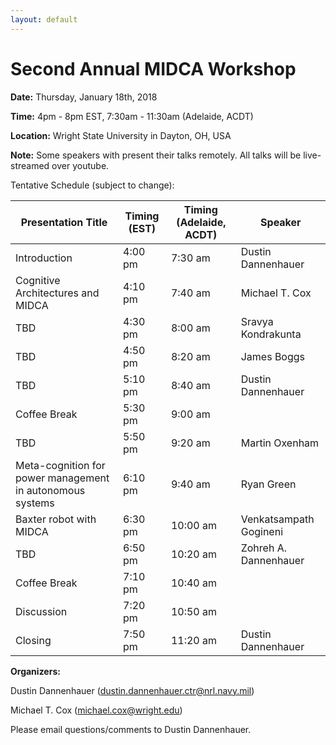 ```yaml
---
layout: default
---
```


# Second Annual MIDCA Workshop

**Date:** Thursday, January 18th, 2018

**Time:** 4pm - 8pm EST, 7:30am - 11:30am (Adelaide, ACDT)

**Location:** Wright State University in Dayton, OH, USA

**Note:** Some speakers with present their talks remotely. All talks will be live-streamed over youtube.

Tentative Schedule (subject to change):

| Presentation Title                | Timing (EST) | Timing (Adelaide, ACDT) | Speaker |
| ------------------                | ------------ | ----------------------- | ------- |
| Introduction                      | 4:00 pm      | 7:30 am                 | Dustin Dannenhauer |
| Cognitive Architectures and MIDCA | 4:10 pm      | 7:40 am                 | Michael T. Cox |
| TBD                               | 4:30 pm      | 8:00 am                 | Sravya Kondrakunta |
| TBD                               | 4:50 pm      | 8:20 am                 | James Boggs |
| TBD                               | 5:10 pm      | 8:40 am                 | Dustin Dannenhauer |
| Coffee Break                      | 5:30 pm      | 9:00 am                 |                    |
| TBD                               | 5:50 pm      | 9:20 am                 | Martin Oxenham |
| Meta-cognition for power management in autonomous systems | 6:10 pm      | 9:40 am                 | Ryan Green |
| Baxter robot with MIDCA           | 6:30 pm      | 10:00 am                | Venkatsampath Gogineni |
| TBD                               | 6:50 pm      | 10:20 am                | Zohreh A. Dannenhauer |
| Coffee Break                      | 7:10 pm      | 10:40 am                |  |
| Discussion                        | 7:20 pm      | 10:50 am                |  |
| Closing                           | 7:50 pm      | 11:20 am                | Dustin Dannenhauer |


**Organizers:**

Dustin Dannenhauer (dustin.dannenhauer.ctr@nrl.navy.mil)

Michael T. Cox (michael.cox@wright.edu)


Please email questions/comments to Dustin Dannenhauer.
